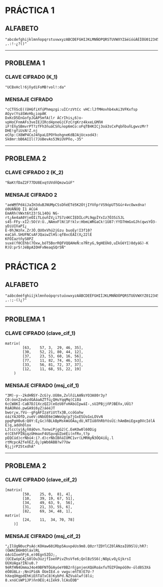 # PRÁCTICA 1
## ALFABETO

    "abcdefghijklmnñopqrstuvwxyzABCDEFGHIJKLMNÑOPQRSTUVWXYZáéíóúÁÉÍÓÚ0123456789 ,.:!-¿?()"

---------------------------------------------------------------

## PROBLEMA 1

### CLAVE CIFRADO (K_1)

    "UCBxHcl!6jñydiFoMB!vol!:da"

### MENSAJE CIFRADO 

    "cCTñScE((ÚHGfiXfúPhmqzgi:uÍCrzVtCc vHC:lJfMHovhb4xAi3VFKxfsp AGyv(YsáSWvHb¿iopÁK
    DxKcD5ÉnGofpJGÁP5mfA(lr ÁCrIhis¿6)o-vpHoCFnmAFs3veÍEJIRcd4pneGjCFzCrgKrz4kxeLGMñH
    iF!ÉñySBmvrPT?zfFh3ñuáCSñLnop6mCo:oFqTB4KICj3oá3sCxPqbñbuñLgwvzMr?DHE!gfiUsN!Z.nj
    eCñp:(X8WP4CoJ4ñpaLEPOYkohgneKdBJAjUcxod43: Sk8mr:bB6AIIl(7JóBevAs53NiÚVPño,-35"

---------------------------------------------------------------

## PROBLEMA 2

### CLAVE CIFRADO 2 (K_2)

    "ÑaKtfDaZ2F77DU8ExqtUVdñQmzw1úF"

### MENSAJE CIFRADO 2

    "aeWMfPd4íJaÍH3duBJNUMpCSsDñéÉTé5K2ÓtjIYVñp!VS9ópUT5Gúr4vcOwxdna!ó0UÁÑÚQ Í1 ACú4
    EmARh(VWxt6t23!SL14Oú NG-rt¿Áe4aA0YjeÓÍiTLóuñÍV¿i7S7z4KCÍEDÍLcPL9qpÍYxIz7Ó35í5JL
    s45-FFy-xÍ2:5O(V:Ú.,NAmxFlN(1F!klv:HbmLWRGaCk!1Ú87:YYD7HmGxGJh(qwsYÓ3-yDiUIñaPI¿
    E-0hJWzñx.ZrJÓ.QUOxVhú2jGzu buoEy!I3f10?eaCáñ.SHUFNCsAFJQaiwZlHS:qf8xcÉÁI(X¿22lÉ
    KFÓÍaztñyS0PZ suxé(f0CÉhb(7Óxw,bóT5BorRQFVQQAHeÑ:o7ÑtyG,9gHEÚkO,uÍkÚéYI)8dyáG)-K
    R)Ú:pr5!JéBpAIOHFxNeaqSQr5Ñ"

# PRÁCTICA 2
## ALFABETO

    "aábcdeéfghiíjklmnñoópqrstuúvwxyzAÁBCDEÉFGHIÍJKLMNÑOÓPQRSTUÚVWXYZ0123456789 ,.:;-()¿?"

---------------------------------------------------------------

## PROBLEMA 1

### CLAVE CIFRADO (clave_cif_1)

    matrix(
            [63,    57, 3,  29, 46, 35],
            [30,    52, 21, 80, 44, 12],
            [37,    23, 53, 60, 16, 56],
            [77,    11, 82, 74, 46, 53],
            [33,    56, 81, 72, 37, 37],
            [12,    11, 68, 55, 22, 19]
        )


### MENSAJE CIFRADO (msj_cif_1)

    "3M)-y--2kdHÑSY-ZcG)y.UÚ8m,ZvlñíLAAÑsYO3A80r3y?C0:óon2zwbzdGÁáaAZTfú¿QHuYqqMq(Cí8á
    6cCW8KÍ-CaB7DJ1XczQZJ(eOzU8fvHAbúIpwáI-,sU2PBjjñPJBÉñx,UÚ1?RáÁÚRéó.pwGA9í6yZ)áééJT
    bwor¿w,?Vú--gFgÁFÍzaYiUtTx3B,ccóGahw óáiYAJOfD,zuéV:óNbÚÉ6é1WWoÚg(p7jGxESÚsGxLOVvN
    ppqPgH0u6:Q0Y:É¿Gc)ñBLkBpMskWúÓÁa¿dU,NTÍú8ñhRbYósÚí:hAmBmiEgxg0VcIélÁ É)q,adóhÓlox
    LJlcc(yjÁ¿ñ8áOvn.TonwiPjgG2)C.EeKOw0l60Dig é(CEhFPÍÑiqzÚHmaxF4USavqÚZoéÉi(nfRv,t?p
    pEQCúd)crÑbú4:í?.d)crÑbIBñáIÚMC1vr(LMRNyÑ3ÓQ4iÚ¿.l  rtMcpcÁZfeñÉZ,Ó¿)pWb0ÁBB?w77Uw
    Ñj¿jrP25txdhÁ"

---------------------------------------------------------------

## PROBLEMA 2

### CLAVE CIFRADO  (clave_cif_2)

    [matrix(
            [50,    25, 0,  81, 4],
            [10,    39, 19, 67, 51],
            [34,    49, 63, 9,  56],
            [31,    21, 33, 55, 6],
            [82,    69, 34, 48, 1],
    matrix(
            [24,    11,  34, 70, 78]
        )]

### MENSAJE CIFRADO (msj_cif_2)

    "¿ÍlÚgÑ0ucPsÁó:KÓHaw60íRbp5AuvpéUs9m8.Q0zr?ZDYlCZ0lÁNzaÍÚ9SlÚ;hR7:(GWACB6H8OláxlRL
    óAcGÍoeñPj6,e)0Égn5ZÓJ;,(ÚCEwópCÁ;G0lOu3úzjfÍoeñPivZhsVfe6;QnlBz5S6(;NOpLvO¿GjkrsI
    ÚÚXUÁga?ÍÑ)u0.?9éRfHN4ÚmmaJ4o49BFNTÓóAyóeY0B2rñjpnjenXQóRoáxfuTÚZFÚmpóG9v-úld8S3Xá
    éÓ8ÚALz-;NníPídA ÓUeÍEd.o vwgu:eñT8)E7U-?hXeqÚHgpdÉhKiEñTáTxC8)KybPd.ÑZVuálwf(8lú;
    8.xnóCsWP1JP)ñn9ÉÚ;4iÍék9.lCAsÉOB"
